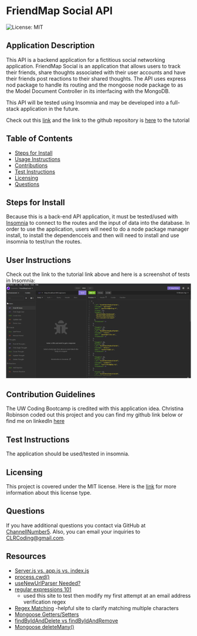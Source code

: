 # FriendMap Social API

![License: MIT](https://img.shields.io/badge/License-MIT-yellow.svg)

## Application Description 

This API is a backend application for a fictitious social networking application. FriendMap Social is an application that allows users to track their friends, share thoughts associated with their user accounts and have their friends post reactions to their shared thoughts. The API uses express nod package to handle its routing and the mongoose node package to as the Model Document Controller in its interfacing with the MongoDB.

This API will be tested using Insomnia and may be developed into a full-stack application in the future.

Check out this [link](https://www.youtube.com/watch?v=720FHxpC5Uw) and the link to the github repository is [here](https://github.com/ChannellNumber5/CR-FriendMapSocial) to the tutorial

## Table of Contents
- [Steps for Install](#steps-for-install)
- [Usage Instructions](#user-instructions)
- [Contributions](#contribution-guidelines)
- [Test Instructions](#test-instructions)
- [Licensing](#licensing)
- [Questions](#questions)


## Steps for Install
Because this is a back-end API application, it must be tested/used with [Insomnia](https://insomnia.rest/) to connect to the routes and the input of data into the database. In order to use the application, users will need to do a node package manager install, to install the dependencceis and then will need to install and use insomnia to test/run the routes.

## User Instructions
Check out the link to the tutorial link above and here is a screenshot of tests in Insomnia:
![Insomnia Screenshot](./assets/images/FriendMapSocial_InsomniaScreenshot.png)

## Contribution Guidelines
The UW Coding Bootcamp is credited with this application idea. Christina Robinson coded out this project and you can find my github link below or find me on linkedIn [here](https://www.linkedin.com/in/channellnumber5/)

## Test Instructions
The application should be used/tested in insomnia.

## Licensing
This project is covered under the MIT license. Here is the [link](https://opensource.org/licenses/MIT) for more information about this license type.

## Questions
If you have additional questions you contact via GitHub at [ChannellNumber5](https://github.com/ChannellNumber5). Also, you can email your inquiries to [CLRCoding@gmail.com]("mailto:CLRCoding@gmail.com").

## Resources

- [Server.js vs. app.js vs. index.js](https://stackoverflow.com/questions/36002413/conventions-for-app-js-index-js-and-server-js-in-node-js)
- [process.cwd()](https://www.geeksforgeeks.org/node-js-process-cwd-method/)
- [useNewUrlParser Needed?](https://mongoosejs.com/docs/migrating_to_6.html#no-more-deprecation-warning-options)
- [regular expressions 101](https://regex101.com/)
    - used this site to test then modify my first attempt at an email address verification regex
- [Regex Matching](https://howtodoinjava.com/java/regex/match-any-set-of-characters/)
    -helpful site to clarify matching multiple characters
- [Mongoose Getters/Setters](https://mongoosejs.com/docs/tutorials/getters-setters.html)
- [findByIdAndDelete vs findByIdAndRemove](https://stackoverflow.com/questions/61451862/whats-the-difference-between-remove-and-delete-in-mongodb-updates)
- [Mongoose deleteMany()](https://mongoosejs.com/docs/api.html#model_Model.deleteMany)
